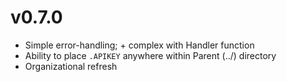 # v0.7.0

- Simple error-handling; + complex with Handler function
- Ability to place `.APIKEY` anywhere within Parent (../) directory
- Organizational refresh